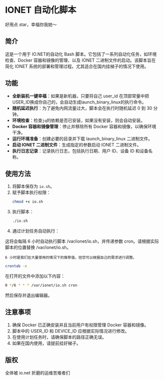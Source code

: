 # IONET 自动化脚本

好用点 star，幸福你我她～

## 简介

这是一个用于 IO.NET的自动化 Bash 脚本。它包括了一系列自动化任务，如环境检查、Docker 容器和镜像的管理、以及 IONET 二进制文件的启动。该脚本旨在简化 IONET 系统的部署和管理过程。尤其适合在国内挂梯子的情况下使用。

## 功能
- **全新装机一键幸福**：如果是新机器，只要将自己 user_id 在顶部常量中把USER_ID换成你自己的，会自动生成launch_binary_linux的执行命令。
- **随机延迟执行**：为了避免内网流量过大，脚本会在执行时随机延迟 0 到 30 分钟。
- **环境检查**：检查`jq`的依赖是否已安装，如果没有安装，则会自动安装。
- **Docker 容器和镜像管理**：停止并移除所有 Docker 容器和镜像，以确保环境干净。
- **运行环境准备**：创建必要的目录并下载 launch_binary_linux 二进制文件。
- **启动 IONET 二进制文件**：生成指定的参数启动 IONET 二进制文件。
- **执行日志记录**：记录执行日志，包括执行日期、用户 ID、设备 ID 和设备名称。


## 使用方法

1. 将脚本保存为 `io.sh`。
2. 赋予脚本执行权限：
   ```bash
   chmod +x io.sh
    ```
3. 执行脚本：
    ```bash
    ./io.sh
    ```
4. 通过计划任务自动执行：
   
这将会每隔 6 小时自动执行脚本 /var/ionet/io.sh，并传递参数 cron。请根据实际脚本的位置替换 /var/ionet/io.sh。

```6 小时是我们在大量使用的情况下的推荐值，但您可以根据自己的需求进行调整。```

```bash
crontab -e
```
在打开的文件中添加以下内容：
```bash
0 */6 * * * /var/ionet/io.sh cron
```
然后保存并退出编辑器。

## 注意事项
1. 确保 Docker 已正确安装并且当前用户有权限管理 Docker 容器和镜像。
2. 脚本中的 USER_ID 和 DEVICE_ID 应根据实际情况进行修改。
3. 在使用计划任务时，请确保脚本的路径正确无误。
4. 如果在国内使用，请提前挂好梯子。

## 版权
全体被 io.net 折磨的运维苦难者们


